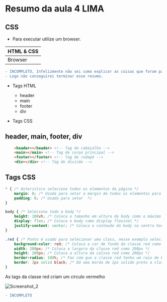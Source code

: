# Resumo da aula 4 LIMA

## CSS

- Para executar utilize um browser.

 |HTML & CSS|
 |-|
 |Browser|

 ```diff
- INCOMPLETO, Infelizmente não sei como explicar as coisas que foram passadas na aula de hoje.
- Logo não conseguirei terminar esse resumo.
```

 - Tags HTML
    - header
    - main
    - footer
    - div

- Tags CSS

## header, main, footer, div

```html
    <header></header> <!-- Tag de cabeçalho -->
    <main></main> <!-- Tag de corpo principal -->
    <footer></footer> <!-- Tag de rodapé -->
    <div></div> <!-- Tag de divisão -->
```

## Tags CSS

```css
* { /* Asteristico seleciona todos os elementos da página */
    margin: 0; /* Usada para setar a margin de todos os elementos para 0 */
    padding: 0; /* Usada para setar  */
}

body { /* Seleciona todo o body */
    height: 100vh; /* Coloca o tamanho em altura do body como o máximo da tela */
    display: flex; /* Coloca o body como display flexivel */
    justify-content: center; /* Coloca o conteudo do body no centro horizontalmente */
}

.red { /* Ponto é usado para selecionar uma class, nesse exemplo seleciono uma class chamada red */
    background-color: red; /* Coloca a cor de fundo da classe red como vermelho */
    width: 200px; /* Coloca a largura da classe red como 200px */
    height: 200px; /* Coloca a altura da calsse red como 200px */
    border-radius: 100%; /* Faz com que a classe red tenha um raio de borda de 100%, transformando-o em um circulo */
    border: 3px solid black; /* Dá uma borda de 1px solido preto a classe red */
}
```

As tags da classe red criam um circulo vermelho

![Screenshot_2](https://github.com/IgorHenriqueG/Senai-2023/assets/111847209/7184eff9-25bd-4d1c-846a-9ce4fec1c546)


```diff
- INCOMPLETO
```